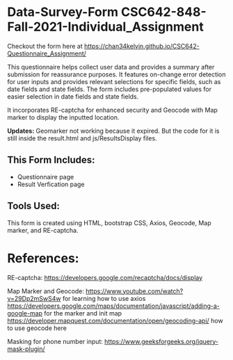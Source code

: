 # Data-Survey-Form CSC642-848-Fall-2021-Individual_Assignment

Checkout the form here at https://chan34kelvin.github.io/CSC642-Questionnaire_Assignment/

This questionnaire helps collect user data and provides a summary after submission for reassurance purposes. It features on-change error detection for user inputs and provides relevant selections for specific fields, such as date fields and state fields. The form includes pre-populated values for easier selection in date fields and state fields. 

It incorporates RE-captcha for enhanced security and Geocode with Map marker to display the inputted location.

**Updates:**
Geomarker not working because it expired. But the code for it is still inside the result.html and js/ResultsDisplay files.

## This Form Includes:

- Questionnaire page
- Result Verfication page

## Tools Used:

This form is created using HTML, bootstrap CSS, Axios, Geocode, Map marker, and RE-captcha.

# References:

RE-captcha:
https://developers.google.com/recaptcha/docs/display

Map Marker and Geocode:
https://www.youtube.com/watch?v=29Dp2mSwS4w for learning how to use axios
https://developers.google.com/maps/documentation/javascript/adding-a-google-map for the marker and init map
https://developer.mapquest.com/documentation/open/geocoding-api/ how to use geocode here

Masking for phone number input:
https://www.geeksforgeeks.org/jquery-mask-plugin/

